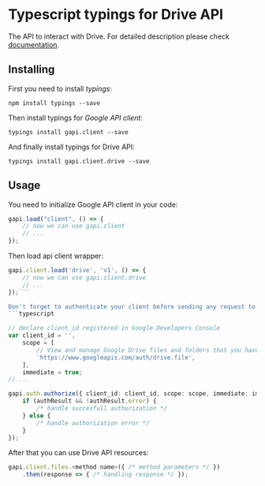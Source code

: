 # Typescript typings for Drive API
The API to interact with Drive.
For detailed description please check [documentation](https://developers.google.com/drive/).

## Installing

First you need to install *typings*:
```
npm install typings --save 
```

Then install typings for *Google API client*:
```
typings install gapi.client --save 
```

And finally install typings for Drive API:
```
typings install gapi.client.drive --save 
```

## Usage

You need to initialize Google API client in your code:
```typescript
gapi.load("client", () => { 
    // now we can use gapi.client
    // ... 
});
```

Then load api client wrapper:
```typescript
gapi.client.load('drive', 'v1', () => {
    // now we can use gapi.client.drive
    // ... 
});```

Don't forget to authenticate your client before sending any request to resources:
```typescript

// declare client_id registered in Google Developers Console
var client_id = '',
    scope = [     
        // View and manage Google Drive files and folders that you have opened or created with this app
        'https://www.googleapis.com/auth/drive.file',
    ],
    immediate = true;
// ...

gapi.auth.authorize({ client_id: client_id, scope: scope, immediate: immediate }, authResult => {
    if (authResult && !authResult.error) {
        /* handle succesfull authorization */
    } else {
        /* handle authorization error */
    }
});            
```

After that you can use Drive API resources:

```typescript
gapi.client.files.<method name>({ /* method parameters */ })
    .then(response => { /* handling response */ });
```
